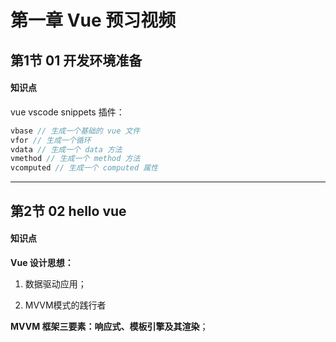 # 第一章 Vue 预习视频

## 第1节 01 开发环境准备

#### 知识点

vue vscode snippets 插件：

```javascript
vbase // 生成一个基础的 vue 文件
vfor // 生成一个循环
vdata // 生成一个 data 方法
vmethod // 生成一个 method 方法
vcomputed // 生成一个 computed 属性
```

------



## 第2节 02 hello vue

#### 知识点

**Vue 设计思想：**

1. 数据驱动应用；

2. MVVM模式的践行者

**MVVM 框架三要素：响应式、模板引擎及其渲染**；



